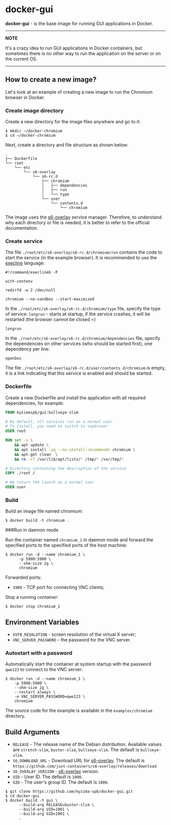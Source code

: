 # docker-gui

**docker-gui** - is the base image for running GUI applications in Docker.

---
**NOTE**

It's a crazy idea to run GUI applications in Docker containers,
but sometimes there is no other way to run the application on the server
or on the current OS.

---


## How to create a new image?

Let's look at an example of creating a new image to run the Chromium browser in Docker.

### Create image directory

Create a new directory for the image files anywhere and go to it:

```shell
$ mkdir ~/docker-chromium
$ cd ~/docker-chromium
```

Next, create a directory and file structure as shown below:

```
.
├── Dockerfile
└── root
    └── etc
        └── s6-overlay
            └── s6-rc.d
                ├── chromium
                │   ├── dependencies
                │   ├── run
                │   └── type
                └── user
                    └── contents.d
                        └── chromium
```

The image uses the [s6-overlay][1] service manager.
Therefore, to understand why each directory or file is needed,
it is better to refer to the official documentation.

### Create service

The file `./root/etc/s6-overlay/s6-rc.d/chromium/run`
contains the code to start the service (in the example browser).
It is recommended to use the [execline][2] language:

```shell
#!/command/execlineb -P

with-contenv

redirfd -w 2 /dev/null

chromium --no-sandbox --start-maximized
```

In the `./root/etc/s6-overlay/s6-rc.d/chromium/type` file,
specify the type of service: `longrun` - starts at startup, if the service crashes,
it will be restarted (the browser cannot be closed =)

```
longrun
```

In the `./root/etc/s6-overlay/s6-rc.d/chromium/dependencies` file,
specify the dependencies on other services (who should be started first),
one dependency per line:

```
openbox
```

The file `./root/etc/s6-overlay/s6-rc.d/user/contents.d/chromium` is empty,
it is a link indicating that this service is enabled and should be started.

### Dockerfile

Create a new Dockerfile and install the application
with all required dependencies, for example:

```dockerfile
FROM kyzimaspb/gui:bullseye-slim

# By default, all services run as a normal user
# To install, you need to switch to superuser
USER root

RUN set -x \
    && apt update \
    && apt install -yq --no-install-recommends chromium \
    && apt-get clean  \
    && rm -rf /var/lib/apt/lists/* /tmp/* /var/tmp/*

# Directory containing the description of the service
COPY ./root /

# We return the launch as a normal user
USER user
```

### Build

Build an image file named chromium:

```shell
$ docker build -t chromium .
```

###Run in daemon mode

Run the container named `chromium_1` in daemon mode
and forward the specified ports
to the specified ports of the host machine:

```shell
$ docker run -d --name chromium_1 \
      -p 5900:5900 \
      --shm-size 2g \
      chromium
```

Forwarded ports:

* `5900` - TCP port for connecting VNC clients;

Stop a running container:

```shell
$ docker stop chromium_1
```

## Environment Variables

* `XVFB_RESOLUTION` - screen resolution of the virtual X server;
* `VNC_SERVER_PASSWORD` - the password for the VNC server.

### Autostart with a password

Automatically start the container at system startup
with the password `qwe123` to connect to the VNC server:

```shell  
$ docker run -d --name chromium_1 \
    -p 5900:5900 \
    --shm-size 2g \
    --restart always \
    -e VNC_SERVER_PASSWORD=qwe123 \
    chromium
```

The source code for the example is available in the
`examples/chromium` directory.


## Build Arguments

* `RELEASE` - The release name of the Debian distribution.
  Available values are `stretch-slim`, `buster-slim`, `bullseye-slim`.
  The default is `bullseye-slim`.
* `S6_DOWNLOAD_URL` - Download URL for [s6-overlay][1].
  The default is ``https://github.com/just-containers/s6-overlay/releases/download``.
* `S6_OVERLAY_VERSION` - [s6-overlay][1] version.
* `UID` - User ID. The default is `1000`.
* `GID` - The user's group ID. The default is `1000`.

```shell
$ git clone https://github.com/kyzima-spb/docker-gui.git
$ cd docker-gui
$ docker build -t gui \
      --build-arg RELEASE=buster-slim \
      --build-arg UID=1001 \
      --build-arg GID=1001 \
      .
```

[1]: <https://github.com/just-containers/s6-overlay> "s6-overlay"
[2]: <https://skarnet.org/software/execline/> "execline"
